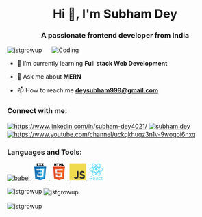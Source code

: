 <h1 align="center">Hi 👋, I'm Subham Dey</h1>
<h3 align="center">A passionate frontend developer from India</h3>
<img align="right" alt="Coding" width="400" src="https://www.proofhub.com/wp-content/uploads/2020/08/Web-Developer.gif">
<p align="left"> <img src="https://komarev.com/ghpvc/?username=jstgrowup&label=Profile%20views&color=0e75b6&style=flat" alt="jstgrowup" /> </p>

- 🌱 I’m currently learning **Full stack Web Development**

- 💬 Ask me about **MERN**

- 📫 How to reach me **deysubham999@gmail.com**

<h3 align="left">Connect with me:</h3>
<p align="left">
<a href="https://www.linkedin.com/in/subham-dey4021/" target="blank"><img align="center" src="https://raw.githubusercontent.com/rahuldkjain/github-profile-readme-generator/master/src/images/icons/Social/linked-in-alt.svg" alt="https://www.linkedin.com/in/subham-dey4021/" height="30" width="40" /></a>
<a href="https://www.facebook.com/subhamdey.dey.52/" target="blank"><img align="center" src="https://raw.githubusercontent.com/rahuldkjain/github-profile-readme-generator/master/src/images/icons/Social/facebook.svg" alt="subham dey" height="30" width="40" /></a>
<a href="https://www.youtube.com/channel/UCKqkhUqz3n1v-9wOGOI6nxQ" target="blank"><img align="center" src="https://raw.githubusercontent.com/rahuldkjain/github-profile-readme-generator/master/src/images/icons/Social/youtube.svg" alt="https://www.youtube.com/channel/uckqkhuqz3n1v-9wogoi6nxq" height="30" width="40" /></a>
</p>

<h3 align="left">Languages and Tools:</h3>
<p align="left"> <a href="https://babeljs.io/" target="_blank" rel="noreferrer"> <img src="https://www.vectorlogo.zone/logos/babeljs/babeljs-icon.svg" alt="babel" width="40" height="40"/> </a> <a href="https://www.w3schools.com/css/" target="_blank" rel="noreferrer"> <img src="https://raw.githubusercontent.com/devicons/devicon/master/icons/css3/css3-original-wordmark.svg" alt="css3" width="40" height="40"/> </a> <a href="https://www.w3.org/html/" target="_blank" rel="noreferrer"> <img src="https://raw.githubusercontent.com/devicons/devicon/master/icons/html5/html5-original-wordmark.svg" alt="html5" width="40" height="40"/> </a> <a href="https://developer.mozilla.org/en-US/docs/Web/JavaScript" target="_blank" rel="noreferrer"> <img src="https://raw.githubusercontent.com/devicons/devicon/master/icons/javascript/javascript-original.svg" alt="javascript" width="40" height="40"/> </a> <a href="https://reactjs.org/" target="_blank" rel="noreferrer"> <img src="https://raw.githubusercontent.com/devicons/devicon/master/icons/react/react-original-wordmark.svg" alt="react" width="40" height="40"/> </a> </p>

<p><img align="left" src="https://github-readme-stats.vercel.app/api/top-langs?username=jstgrowup&show_icons=true&locale=en&layout=compact" alt="jstgrowup" /></p>

<p>&nbsp;<img align="center" src="https://github-readme-stats.vercel.app/api?username=jstgrowup&show_icons=true&locale=en" alt="jstgrowup" /></p>

<p><img align="center" src="https://github-readme-streak-stats.herokuapp.com/?user=jstgrowup&" alt="jstgrowup" /></p>






